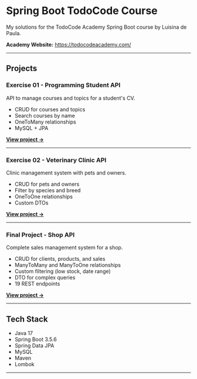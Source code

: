 # Spring Boot TodoCode Course

My solutions for the TodoCode Academy Spring Boot course by Luisina de Paula.

**Academy Website:** https://todocodeacademy.com/

---

## Projects

### Exercise 01 - Programming Student API
API to manage courses and topics for a student's CV.

* CRUD for courses and topics
* Search courses by name
* OneToMany relationships
* MySQL + JPA

**[View project →](./exercise-01-programming-student)**

---

### Exercise 02 - Veterinary Clinic API
Clinic management system with pets and owners.

* CRUD for pets and owners
* Filter by species and breed
* OneToOne relationships
* Custom DTOs

**[View project →](./exercise-02-veterinary-clinic)**

---

### Final Project - Shop API
Complete sales management system for a shop.

* CRUD for clients, products, and sales
* ManyToMany and ManyToOne relationships
* Custom filtering (low stock, date range)
* DTO for complex queries
* 19 REST endpoints

**[View project →](./exercise-03-shop)**

---

## Tech Stack

* Java 17
* Spring Boot 3.5.6
* Spring Data JPA
* MySQL
* Maven
* Lombok

---